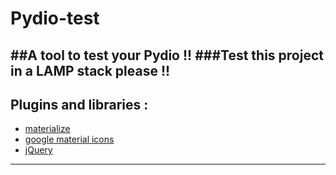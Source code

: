 # Pydio-test
##A tool to test your Pydio !!
###Test this project in a LAMP stack please !! 
------------------------------------------------------------  

Plugins and libraries :  
---------------------
* [materialize](http://materializecss.com/)
* [google material icons](https://design.google.com/icons/)
* [jQuery](https://jquery.com/)

------------------------------------------------------------  

